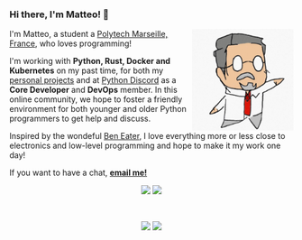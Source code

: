 ### Hi there, I'm Matteo! 👋

<div style="border-radius:10%;"><img width="180" align="right" src="https://github.com/Akarys42/akarys42/raw/main/dr_akarys.jpg"></div>

I'm Matteo, a student a [Polytech Marseille, France](https://polytech.univ-amu.fr/), who loves programming!

I'm working with **Python, Rust, Docker and Kubernetes** on my past time, for both my [personal projects](https://github.com/Akarys42?tqb=repositories) and at [Python Discord](https://pythondiscord.org) as a **Core Developer** and **DevOps** member. In this online community, we hope to foster a friendly environment for both younger and older Python programmers to get help and discuss.

Inspired by the wondeful [Ben Eater](https://www.youtube.com/channel/UCS0N5baNlQWJCUrhCEo8WlA), I love everything more or less close to electronics and low-level programming and hope to make it my work one day!

If you want to have a chat, [**email me!**](mailto:matteobertucci2004@gmail.com)
 
<div align="center">
  <img vertical-align="middle" src="https://img.shields.io/badge/LinkedIn-%230077B5.svg?&style=for-the-badge&logo=linkedin&logoColor=white" href="https://www.linkedin.com/in/matteo-bertucci-55a5621a9">
  <img vertical-align="middle" src="https://img.shields.io/badge/Discord-%237289DA.svg?&style=for-the-badge&logo=discord&logoColor=white" href="https://discord.gg/python">
</div>
  
 &nbsp; 
  
<div align="center">
  <img vertical-align="middle" src="https://github-readme-stats.vercel.app/api?username=akarys42&count_private=true&show_icon=true&theme=radical">
  <img vertical-align="middle" src="https://github-readme-stats.vercel.app/api/top-langs/?username=Akarys42&theme=radical&hide=C++&layout=compact">
</div>

